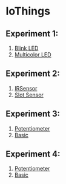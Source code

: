# IoThings

## Experiment 1:
1. [Blink LED](https://www.tinkercad.com/things/hQsR2IbqvVj-glorious-kieran-fyyran/editel?tenant=circuits)
2. [Multicolor LED](https://www.tinkercad.com/things/hTa5Kfd7wKy-terrific-jaagub/editel?sharecode=Dw84Z2BPEJctr4AiTFRbw2fUU70O7BMsX84IwsSphvA)


## Experiment 2:
1. [IRSensor](https://www.tinkercad.com/things/edYdzlHsfc5-copy-of-ir-sensor/editel?sharecode=I54knkfGqPyaCP__DgbhBNU89P7_r9DptQOjX0loX5w)
2. [Slot Sensor](https://tsparticles.github.io/404-templates/imposter/404.html)


## Experiment 3:
1. [Potentiometer](https://www.tinkercad.com/things/dZ7geLclwQN-fabulous-lappi-allis/editel?sharecode=v48gqDurPyRYoDrvQGHqlXZKiwLy2xYV--LHOpWOdJ0)
2. [Basic](https://tsparticles.github.io/404-templates/imposter/404.html)

## Experiment 4:
1. [Potentiometer]()
2. [Basic]()

